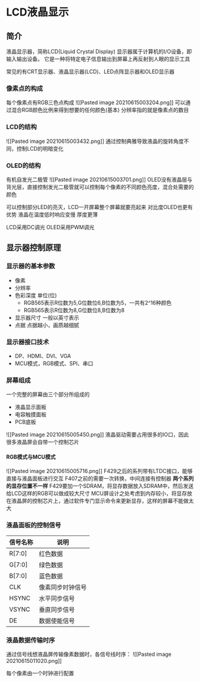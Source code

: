 # LCD液晶显示
## 简介
液晶显示器，简称LCD(Liquid Crystal Display)
显示器属于计算机的I/O设备，即输入输出设备。
它是一种将特定电子信息输出到屏幕上再反射到人眼的显示工具

常见的有CRT显示器、液晶显示器(LCD)、LED点阵显示器和OLED显示器

### 像素点的构成
每个像素点有RGB三色点构成
![[Pasted image 20210615003204.png]]
可以通过混合RGB颜色比例来得到想要的任何颜色(基本)
分辨率指的就是像素点的数目

### LCD的结构
![[Pasted image 20210615003432.png]]
通过控制典雅导致液晶的旋转角度不同，控制LCD的明暗变化

### OLED的结构
有机自发光二极管
![[Pasted image 20210615003701.png]]
OLED没有液晶层与背光层，直接控制发光二极管就可以控制每个像素的不同颜色亮度，混合处需要的颜色

可以控制部分LED的亮灭，LCD一开屏幕整个屏幕就要亮起来
对比度OLED也更有优势
液晶在温度低时响应变慢
厚度更薄

LCD采用DC调光
OLED采用PWM调光

## 显示器控制原理
### 显示器的基本参数
+ 像素
+ 分辨率
+ 色彩深度 单位(位)
	+ RGB565表示R位数为5,G位数位6,B位数为5，一共有2^16种颜色
	+ RGB565表示R位数为8,G位数位8,B位数为8
+ 显示器尺寸 一般以英寸表示
+ 点据 点据越小，画质越细腻

### 显示器接口技术
+ DP、HDMI、DVI、VGA
+ MCU模式，RGB模式、SPI、串口

### 屏幕组成
一个完整的屏幕由三个部分所组成的
+ 液晶显示面板
+ 电容触摸面板
+ PCB底板

![[Pasted image 20210615005450.png]]
液晶驱动需要占用很多的IO口，因此很多液晶屏会自带一个控制芯片
#### RGB模式与MCU模式
![[Pasted image 20210615005716.png]]
F429之后的系列带有LTDC接口，能够直接与液晶面板进行交互
F407之前的需要一次转换，中间连接有控制器
**两个系列的显存位置不一样**
F429要加一个SDRAM，将显存数据放入SDRAM中，然后发送给LCD这样的RGB可以做成较大尺寸
MCU屏设计之处考虑到内存较小，将显存放在液晶屏的控制芯片上，通过软件专门显示命令来更新显存，这样的屏幕不能做太大

### 液晶面板的控制信号
| 信号名称 | 说明             |
| -------- | ---------------- |
| R\[7:0]  | 红色数据         |
| G\[7:0]  | 绿色数据         |
| B\[7:0]  | 蓝色数据         |
| CLK      | 像素同步时钟信号 |
| HSYNC    | 水平同步信号     |
| VSYNC    | 垂直同步信号     |
| DE       | 数据使能信号     | 

### 液晶数据传输时序
通过信号线想液晶屏传输像素数据时，各信号线时序：
![[Pasted image 20210615011020.png]]

每个像素由一个时钟进行配置




